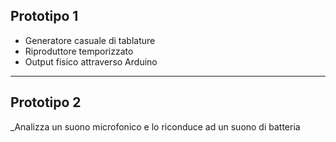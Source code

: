 ## Prototipo 1

- Generatore casuale di tablature
- Riproduttore temporizzato
- Output fisico attraverso Arduino 
---

## Prototipo 2

_Analizza un suono microfonico e lo riconduce ad un suono di batteria

